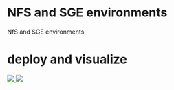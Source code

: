 # NFS and SGE environments

NfS and SGE environments

# deploy and visualize

<a href="https://portal.azure.com/#create/Microsoft.Template/uri/https%3A%2F%2Fraw.githubusercontent.com%2Fmanabuishii%2Fazure-files%2Fmaster%2Fleader_followers%2Fazuredeploy.json" target="_blank">
    <img src="http://azuredeploy.net/deploybutton.png"/>
</a>

<a href="http://armviz.io/#/?load=https%3A%2F%2Fraw.githubusercontent.com%2Fmanabuishii%2Fazure-files%2Fmaster%2Fleader_followers%2Fazuredeploy.json" target="_blank">
    <img src="http://armviz.io/visualizebutton.png"/>
</a>